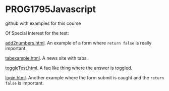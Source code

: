 PROG1795Javascript
==================

github with examples for this course

Of Special interest for the test:

[add2numbers.html](https://rhildred.github.io/PROG1795Javascript/public/add2numbers.html). An example of a form where `return false` is really important.

[tabexample.html](https://rhildred.github.io/PROG1795Javascript/public/tabexample.html). A news site with tabs.

[toggleTest.html](https://rhildred.github.io/PROG1795Javascript/public/toggleTest.html). A faq like thing where the answer is toggled.

[login.html](https://rhildred.github.io/PROG1795Javascript/public/login.html). Another example where the form submit is caught and the `return false` is important.

